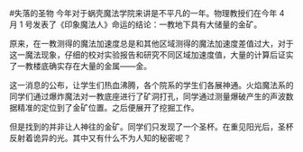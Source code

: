 #失落的圣物
今年对于蜗壳魔法学院来讲是不平凡的一年。物理教授们在今年 4 月 1 号发表了《印象魔法人》命运的结论：一教地下具有大储量的金矿。

原来，在一教测得的魔法加速度总是和其他区域测得的魔法加速度差值过大，对于这一魔法现象，仔细的校对实验报告和研究不同区域加速度值，大量的计算后证实了一教楼底确实存在大量的金属——金。

这一消息的公布，让学生们热血沸腾，各个院系的学生们各展神通。火焰魔法系的同学们通过爆炸魔法对一教底座进行了矿洞打孔，同学通过测量爆破产生的声波数据精准的定位到了金矿位置。之后便展开了挖掘工作。

但是找到的并非让人神往的金矿。同学们只发现了一个圣杯。在重见阳光后，圣杯反射着诡异的光。其中又有什么不为人知的秘密呢？